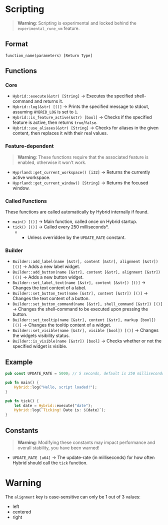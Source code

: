 # Scripting
> **Warning**: Scripting is experimental and locked behind the `experimental_rune_vm` feature.

## Format
`function_name(parameters) [Return Type]`

## Functions
### Core
- `Hybrid::execute(&str) [String]` -> Executes the specified shell-command and returns it.
- `Hybrid::log(&str) [()]` -> Prints the specified message to stdout, assuming `HYBRID_LOG` is set to `1`.
- `Hybrid::is_feature_active(&str) [bool]` -> Checks if the specified feature is active, then returns `true`/`false`.
- `Hybrid::use_aliases(&str) [String]` -> Checks for aliases in the given content, then replaces it with their real values.

### Feature-dependent
> **Warning**: These functions require that the associated feature is enabled, otherwise it won't work.

- `Hyprland::get_current_workspace() [i32]` -> Returns the currently active workspace.
- `Hyprland::get_current_window() [String]` -> Returns the focused window.

### Called Functions
These functions are called automatically by Hybrid internally if found.

- `main() [()]` -> Main function, called once on Hybrid startup.
- `tick() [()]` -> Called every 250 milliseconds*.
  - * Unless overridden by the `UPDATE_RATE` constant.

### Builder
- `Builder::add_label(name [&str], content [&str], alignment [&str]) [()]` -> Adds a new label widget.
- `Builder::add_button(name [&str], content [&str], alignment [&str]) [()]` -> Adds a new button widget.
- `Builder::set_label_text(name [&str], content [&str]) [()]` -> Changes the text content of a label.
- `Builder::set_button_text(name [&str], content [&str]) [()]` -> Changes the text content of a button.
- `Builder::set_button_command(name [&str], shell_command [&str]) [()]` -> Changes the shell-command to be executed upon pressing the button.
- `Builder::set_tooltip(name [&str], content [&str], markup [bool]) [()]` -> Changes the tooltip content of a widget.
- `Builder::set_visible(name [&str], visible [bool]) [()]` -> Changes the widgets visibility status.
- `Builder::is_visible(name [&str]) [bool]` -> Checks whether or not the specified widget is visible.

## Example
```rust
pub const UPDATE_RATE = 5000; // 5 seconds, default is 250 milliseconds.

pub fn main() {
    Hybrid::log("Hello, script loaded!");
}

pub fn tick() {
    let date = Hybrid::execute("date");
    Hybrid::log(`Ticking! Date is: ${date}`);
}
```

## Constants
> **Warning**: Modifying these constants may impact performance and overall stability, you have been warned!

- `UPDATE_RATE [u64]` -> The update-rate (in milliseconds) for how often Hybrid should call the `tick` function.

# Warning
The `alignment` key is case-sensitive can only be 1 out of 3 values:
- left
- centered
- right
